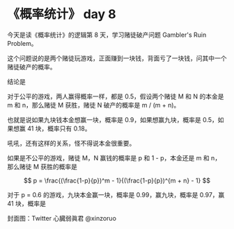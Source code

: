 # 《概率统计》 day 8

今天是读《概率统计》的逻辑第 8 天，学习赌徒破产问题 Gambler's Ruin Problem。

这个问题说的是两个赌徒玩游戏，正面赚到一块钱，背面亏了一块钱，问其中一个赌徒破产的概率。

结论是

对于公平的游戏，两人赢得概率一样，都是 0.5，假设两个赌徒 M 和 N 的本金是 m 和 n，那么赌徒 M 获胜，赌徒 N 破产的概率是 m / (m + n)。

也就是说如果九块钱本金想赢一块，概率是 0.9，如果想赢九块，概率是 0.5，如果想赢 41 块，概率只有 0.18。

吼吼，还有这样的关系，怪不得说本金很重要。

如果是不公平的游戏，赌徒 M，N 赢钱的概率是 p 和 1 - p，本金还是 m 和 n，那么赌徒 M 获胜的概率是

$$
p = \frac{(\frac{1-p}{p})^m - 1}{(\frac{1-p}{p})^{m + n} - 1}
$$

对于 p = 0.6 的游戏，九块本金赢一块，概率是 0.99，赢九块，概率是 0.97，赢 41 块，概率是 

封面图：Twitter 心臓弱眞君 @xinzoruo